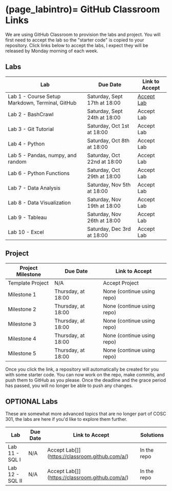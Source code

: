 (page_labintro)=
GitHub Classroom Links
=======================

<head>
	<base target="_blank">
</head>

We are using GitHub Classroom to provision the labs and project. 
You will first need to accept the lab so the "starter code" is copied to your repository.
Click links below to accept the labs, I expect they will be released by Monday morning of each week.

## Labs
| Lab                                             | Due Date                     | Link to Accept                                        |
|-------------------------------------------------|------------------------------|-------------------------------------------------------|
| Lab 1 - Course Setup Markdown, Terminal, GitHub | Saturday, Sept 17th at 18:00 | [Accept Lab](https://classroom.github.com/a/NUMX5Dj7) |
| Lab 2 - BashCrawl                               | Saturday, Sept 24th at 18:00 | Accept Lab[](https://classroom.github.com/a/) |
| Lab 3 - Git Tutorial                            | Saturday, Oct 1st at 18:00   | Accept Lab[](https://classroom.github.com/a/) |
| Lab 4 - Python                                  | Saturday, Oct 8th at 18:00   | Accept Lab[](https://classroom.github.com/a/) |
| Lab 5 - Pandas, numpy, and random               | Saturday, Oct 22nd at 18:00  | Accept Lab[](https://classroom.github.com/a/) |
| Lab 6 - Python Functions                        | Saturday, Oct 29th at 18:00  | Accept Lab[](https://classroom.github.com/a/) |
| Lab 7 - Data Analysis                           | Saturday, Nov 5th at 18:00   | Accept Lab[](https://classroom.github.com/a/) |
| Lab 8 - Data Visualization                      | Saturday, Nov 19th at 18:00  | Accept Lab[](https://classroom.github.com/a/) |
| Lab 9 - Tableau                                 | Saturday, Nov 26th at 18:00  | Accept Lab[](https://classroom.github.com/a/) |
| Lab 10 - Excel                                  | Saturday, Dec 3rd at 18:00   | Accept Lab[](https://classroom.github.com/a/) |

## Project

| Project Milestone | Due Date                     | Link to Accept                                    |
|-------------------|------------------------------|---------------------------------------------------|
| Template Project  | N/A                          | Accept Project[](https://classroom.github.com/g/PGWcWDsr) |
| Milestone 1       | Thursday,  at 18:00 | None (continue using repo)                        |
| Milestone 2       | Thursday,  at 18:00   | None (continue using repo)                        |
| Milestone 3       | Thursday,  at 18:00  | None (continue using repo)                        |
| Milestone 4       | Thursday,  at 18:00  | None (continue using repo)                        |
| Milestone 5       | Thursday,  at 18:00  | None (continue using repo)                        |

Once you click the link, a repository will automatically be created for you with some starter code.
You can now work on the repo, make commits, and push them to GitHub as you please. 
Once the deadline and the grace period has passed, you will no longer be able to push any changes.

## OPTIONAL Labs

These are somewhat more advanced topics that are no longer part of COSC 301, the labs are here if you'd like to explore them further.

| Lab             | Due Date | Link to Accept                                 | Solutions   |
|-----------------|----------|------------------------------------------------|-------------|
| Lab 11 - SQL I  | N/A      | Accept Lab[]](https://classroom.github.com/a/) | In the repo |
| Lab 12 - SQL II | N/A      | Accept Lab[]](https://classroom.github.com/a/) | In the repo |
